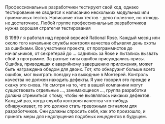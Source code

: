 Профессиональные разработчики тестируют свой код, однако тестирование не сводится к написанию нескольких модульных или приемочных тестов. Написание этих тестов - дело полезное, но отнюдь не достаточное. Любой группе профессиональных разработчиков нужна хорошая стратегия тестирования 

В 1989 г я работал над первой версией Rational Rose. Каждый месяц или около того начальник службы контроля качества объявлял день охоты за ошибками. Все участники проекта, от программистов до начальников, от секретерай до ... садились за Rose и пытались вызвать сбой в программе. За разные типы ошибок присуждались призы. Ошибка, приводящая к аварийному завершению приложения, может быть награждена обедом для двоих. Тот, кто обнаружит больше всего ошибок, мог выиграть поездку на выходные в Монтерей. Контроль качества не должен находить дефекты. Я уже говорил это прежде и скажу это снова. Не смотря на то, что в вашей компаниии могут существовать отдельные ..., занимающиеся ..., группа разработки должна стремиться к тому, чтобы не выявлялось никаких дефектов. Каждый раз, когда служба контроля качества что-нибудь обнаруживает, то это должно стать тревожным сигналом для разработчиков. Они должны спросить себя, как это произошло, и принять меры для недопущения подобных инцедентов в будущем. 